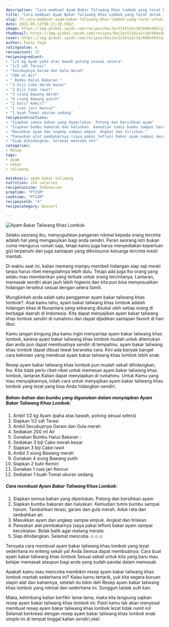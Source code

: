 ```yaml
---
description: "Cara membuat Ayam Bakar Taliwang Khas Lombok yang lezat Untuk Jualan"
title: "Cara membuat Ayam Bakar Taliwang Khas Lombok yang lezat Untuk Jualan"
slug: 72-cara-membuat-ayam-bakar-taliwang-khas-lombok-yang-lezat-untuk-jualan
date: 2021-05-12T08:13:29.556Z
image: https://img-global.cpcdn.com/recipes/0ac2ac53161a2c3d/680x482cq70/ayam-bakar-taliwang-khas-lombok-foto-resep-utama.jpg
thumbnail: https://img-global.cpcdn.com/recipes/0ac2ac53161a2c3d/680x482cq70/ayam-bakar-taliwang-khas-lombok-foto-resep-utama.jpg
cover: https://img-global.cpcdn.com/recipes/0ac2ac53161a2c3d/680x482cq70/ayam-bakar-taliwang-khas-lombok-foto-resep-utama.jpg
author: Fanny Vega
ratingvalue: 4
reviewcount: 15
recipeingredient:
- "1/2 kg Ayam paha atas bawah potong sesuai selera"
- "1/2 sdt Terasi"
- "Secukupnya Garam dan Gula merah"
- "200 ml Air"
- " Bumbu Halus Bakaran "
- "3 biji Cabe merah besar"
- "3 biji Cabe rawit"
- "3 siung Bawang merah"
- "4 siung Bawang putih"
- "2 butir Kemiri"
- "1 ruas jari Kencur"
- "1 buah Tomat ukuran sedang"
recipeinstructions:
- "Siapkan semua bahan yang diperlukan. Potong dan bersihkan ayam"
- "Siapkan bumbu bakaran dan haluskan. Kemudian tumis bumbu sampai harum. Tambahkan terasi, garam dan gula merah. Aduk rata dan tambahkan air."
- "Masukkan ayam dan ungkep sampai empuk. Angkat dan tiriskan."
- "Panaskan alat pembakarnya (saya pakai teflon) bakar ayam sampai kecoklatan. Bolak balik agar matang merata."
- "Siap dihidangkan. Selamat mencoba ☺☺☺"
categories:
- Resep
tags:
- ayam
- bakar
- taliwang

katakunci: ayam bakar taliwang 
nutrition: 154 calories
recipecuisine: Indonesian
preptime: "PT15M"
cooktime: "PT32M"
recipeyield: "4"
recipecategory: Dessert

---
```



![Ayam Bakar Taliwang Khas Lombok](https://img-global.cpcdn.com/recipes/0ac2ac53161a2c3d/680x482cq70/ayam-bakar-taliwang-khas-lombok-foto-resep-utama.jpg)

Selaku seorang ibu, menyuguhkan panganan nikmat kepada orang tercinta adalah hal yang mengasyikan bagi anda sendiri. Peran seorang istri bukan cuma mengurus rumah saja, tetapi kamu juga harus menyediakan keperluan gizi terpenuhi dan juga santapan yang dikonsumsi keluarga tercinta mesti mantab.

Di waktu  saat ini, kalian memang mampu membeli hidangan siap saji meski tanpa harus ribet mengolahnya lebih dulu. Tetapi ada juga lho orang yang selalu mau memberikan yang terbaik untuk orang tercintanya. Lantaran, memasak sendiri akan jauh lebih higienis dan kita pun bisa menyesuaikan hidangan tersebut sesuai dengan selera famili. 



Mungkinkah anda salah satu penggemar ayam bakar taliwang khas lombok?. Asal kamu tahu, ayam bakar taliwang khas lombok adalah hidangan khas di Nusantara yang sekarang disukai oleh setiap orang di berbagai daerah di Indonesia. Kita dapat menyajikan ayam bakar taliwang khas lombok sendiri di rumahmu dan dapat dijadikan santapan favorit di hari libur.

Kamu jangan bingung jika kamu ingin menyantap ayam bakar taliwang khas lombok, karena ayam bakar taliwang khas lombok mudah untuk ditemukan dan anda pun dapat membuatnya sendiri di tempatmu. ayam bakar taliwang khas lombok dapat dibuat lewat beraneka cara. Kini ada banyak banget cara kekinian yang membuat ayam bakar taliwang khas lombok lebih enak.

Resep ayam bakar taliwang khas lombok pun mudah sekali dihidangkan, lho. Kita tidak perlu ribet-ribet untuk memesan ayam bakar taliwang khas lombok, lantaran Kalian dapat menyiapkan di rumahmu. Untuk Kamu yang mau menyajikannya, inilah cara untuk menyajikan ayam bakar taliwang khas lombok yang lezat yang bisa Anda hidangkan sendiri.

<!--inarticleads1-->

##### Bahan-bahan dan bumbu yang digunakan dalam menyiapkan Ayam Bakar Taliwang Khas Lombok:

1. Ambil 1/2 kg Ayam (paha atas bawah, potong sesuai selera)
1. Siapkan 1/2 sdt Terasi
1. Ambil Secukupnya Garam dan Gula merah
1. Sediakan 200 ml Air
1. Gunakan  Bumbu Halus Bakaran :
1. Sediakan 3 biji Cabe merah besar
1. Siapkan 3 biji Cabe rawit
1. Ambil 3 siung Bawang merah
1. Gunakan 4 siung Bawang putih
1. Siapkan 2 butir Kemiri
1. Gunakan 1 ruas jari Kencur
1. Sediakan 1 buah Tomat ukuran sedang




<!--inarticleads2-->

##### Cara membuat Ayam Bakar Taliwang Khas Lombok:

1. Siapkan semua bahan yang diperlukan. Potong dan bersihkan ayam
1. Siapkan bumbu bakaran dan haluskan. Kemudian tumis bumbu sampai harum. Tambahkan terasi, garam dan gula merah. Aduk rata dan tambahkan air.
1. Masukkan ayam dan ungkep sampai empuk. Angkat dan tiriskan.
1. Panaskan alat pembakarnya (saya pakai teflon) bakar ayam sampai kecoklatan. Bolak balik agar matang merata.
1. Siap dihidangkan. Selamat mencoba ☺☺☺




Ternyata cara membuat ayam bakar taliwang khas lombok yang lezat sederhana ini enteng sekali ya! Anda Semua dapat membuatnya. Cara buat ayam bakar taliwang khas lombok Sesuai sekali untuk kita yang baru mau belajar memasak ataupun bagi anda yang sudah pandai dalam memasak.

Apakah kamu mau mencoba membikin resep ayam bakar taliwang khas lombok mantab sederhana ini? Kalau kamu tertarik, yuk kita segera buruan siapin alat dan bahannya, setelah itu bikin deh Resep ayam bakar taliwang khas lombok yang nikmat dan sederhana ini. Sungguh taidak sulit kan. 

Maka, ketimbang kalian berfikir lama-lama, maka kita langsung sajikan resep ayam bakar taliwang khas lombok ini. Pasti kamu tak akan menyesal membuat resep ayam bakar taliwang khas lombok lezat tidak rumit ini! Selamat berkreasi dengan resep ayam bakar taliwang khas lombok enak simple ini di tempat tinggal kalian sendiri,oke!.

